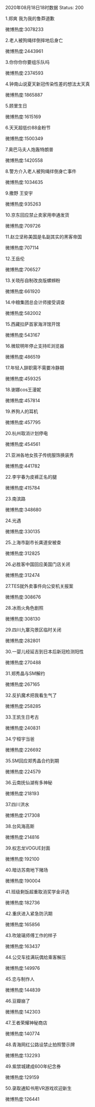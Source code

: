 2020年08月18日18时数据
Status: 200

1.郑爽 我为我的鲁莽道歉

微博热度:3078233

2.老人被狗绳绊倒摔地后身亡

微博热度:2443961

3.你你你你要组乐队吗

微博热度:2374593

4.钟南山说夏天新冠传染性差的想法太天真

微博热度:1865887

5.顾里生日

微博热度:1615169

6.天天超低价88金粉节

微博热度:1500349

7.奥巴马夫人炮轰特朗普

微博热度:1420558

8.警方介入老人被狗绳绊倒身亡事件

微博热度:1034635

9.撒野 王安宇

微博热度:935263

10.京东回应禁止卖家用申通发货

微博热度:709726

11.赵立坚称美国是名副其实的黑客帝国

微博热度:707114

12.王岳伦

微博热度:706527

13.关晓彤自制改良版螺蛳粉

微博热度:661920

14.中粮集团总会计师接受调查

微博热度:582002

15.西藏拉萨首家海洋馆开馆

微博热度:543167

16.微软明年停止支持IE浏览器

微博热度:486519

17.年轻人辞职需不需要冷静期

微博热度:459325

18.谢娜cos王漫妮

微博热度:457814

19.养狗人的耳机

微博热度:457795

20.杭州取消计划停电

微博热度:454561

21.亚洲各地女孩子传统服饰换装秀

微博热度:441782

22.李宇春为皮裤正名的腿

微博热度:415784

23.南滨路

微博热度:348680

24.光遇

微博热度:330135

25.上海市副市长龚道安被查

微博热度:312825

26.必胜客中国回应美国门店关闭

微博热度:312474

27.TES就外卖事件向公安机关报案

微博热度:308676

28.冰雨火角色剧照

微博热度:308130

29.四川九寨沟景区临时关闭

微博热度:282801

30.一婴儿经延吉到日本后新冠检测阳性

微博热度:270488

31.郑秀晶与SM解约

微博热度:267165

32.反扒魔术把我看生气了

微博热度:258285

33.王凯生日考古

微博热度:240831

34.宁桓宇当爸

微博热度:226692

35.SM回应郑秀晶合约到期

微博热度:224579

36.云南抚仙湖有多神秘

微博热度:218193

37.四川洪水

微博热度:217308

38.台风海高斯

微博热度:214816

39.权志龙VOGUE封面

微博热度:192100

40.暗访苏南地下赌场

微博热度:190004

41.班级剩饭超重取消奖学金评选

微博热度:182736

42.重庆进入紧急防汛期

微博热度:165856

43.吹玻璃师傅工作的样子

微博热度:163437

44.公交车挂满玩偶给乘客解压

微博热度:149976

45.恋与制作人

微博热度:144839

46.豆瓣崩了

微博热度:142303

47.王者荣耀神秘商店

微博热度:140774

48.青海网红公路设禁止拍照警示牌

微博热度:132293

49.紫禁城建成600年纪念券

微博热度:129159

50.录取通知书用VR游戏欢迎新生

微博热度:126441

